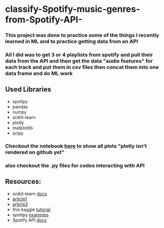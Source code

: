 # classify-Spotify-music-genres-from-Spotify-API-

### This project was done to practice some of the things I recently learned in ML and to practice getting data from an API

### All I did was to get 3 or 4 playlists from spotify and pull their data from the API and then get the data "audio features" for each track and put them in csv files then concat them into one data frame and do ML work

## Used Libraries

 - spotipy
 - pandas
 - numpy
 - scikit-learn
 - plotly
 - matplotlib
 - scipy
 
### Checkout the notebook [here](https://nbviewer.jupyter.org/github/nouranali/classify-Spotify-music-genres-from-spotify-API-/blob/master/spotify%20genres.ipynb) to show all plots "plotly isn't rendered on github yet"
### also checkout the .py files for codes interacting with API

## Resources:

 - scikit-learn [docs](https://scikit-learn.org/stable/user_guide.html)
 - [article1](https://towardsdatascience.com/hyperparameter-tuning-the-random-forest-in-python-using-scikit-learn-28d2aa77dd74)
 - [article2](https://medium.com/@samlupton/spotipy-get-features-from-your-favourite-songs-in-python-6d71f0172df0)
 - this kaggle [tutorial](https://www.kaggle.com/gurarako/plotly-radar-chart-pokemon-part-3)
 - spotipy [examples](https://github.com/plamere/spotipy/blob/master/examples)
 - Spotify API [docs](https://developer.spotify.com/documentation/web-api/)
 
 
